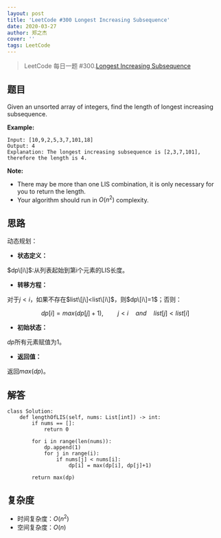 ```yaml
---
layout: post
title: 'LeetCode #300 Longest Increasing Subsequence'
date: 2020-03-27
author: 郑之杰
cover: ''
tags: LeetCode
---
```


> LeetCode 每日一题 #300.[Longest Increasing Subsequence](https://leetcode-cn.com/problems/longest-increasing-subsequence/)

## 题目
Given an unsorted array of integers, find the length of longest increasing subsequence.

**Example:**

```
Input: [10,9,2,5,3,7,101,18]
Output: 4 
Explanation: The longest increasing subsequence is [2,3,7,101], therefore the length is 4.
```

**Note:**

- There may be more than one LIS combination, it is only necessary for you to return the length.
- Your algorithm should run in $O(n^2)$ complexity.

## 思路
动态规划：

- **状态定义：**

$dp\[i\]$:从列表起始到第i个元素的LIS长度。

- **转移方程：**

对于$j<i$，如果不存在$list\[j\]<list\[i\]$，则$dp\[i\]=1$；否则：

$$ dp[i] = max(dp[j]+1), \quad \quad j<i \quad and \quad list[j]<list[i] $$

- **初始状态：**

$dp$所有元素赋值为1。

- **返回值：**

返回$max(dp)$。

## 解答
```
class Solution:
    def lengthOfLIS(self, nums: List[int]) -> int:
        if nums == []:
            return 0

        for i in range(len(nums)):
            dp.append(1)
            for j in range(i):
                if nums[j] < nums[i]:
                    dp[i] = max(dp[i], dp[j]+1)

        return max(dp)
```

## 复杂度
- 时间复杂度：$O(n^2)$
- 空间复杂度：$O(n)$
